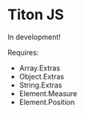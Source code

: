 # Titon JS #

In development!

Requires:
- Array.Extras
- Object.Extras
- String.Extras
- Element.Measure
- Element.Position